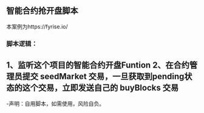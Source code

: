 ## 智能合约抢开盘脚本
本案例为https://fyrise.io/ 
### 脚本逻辑：
1、监听这个项目的智能合约开盘Funtion
2、在合约管理员提交 seedMarket 交易，一旦获取到pending状态的这个交易，立即发送自己的 buyBlocks 交易
-
-声明：自用脚本，如需使用，风险自负。
